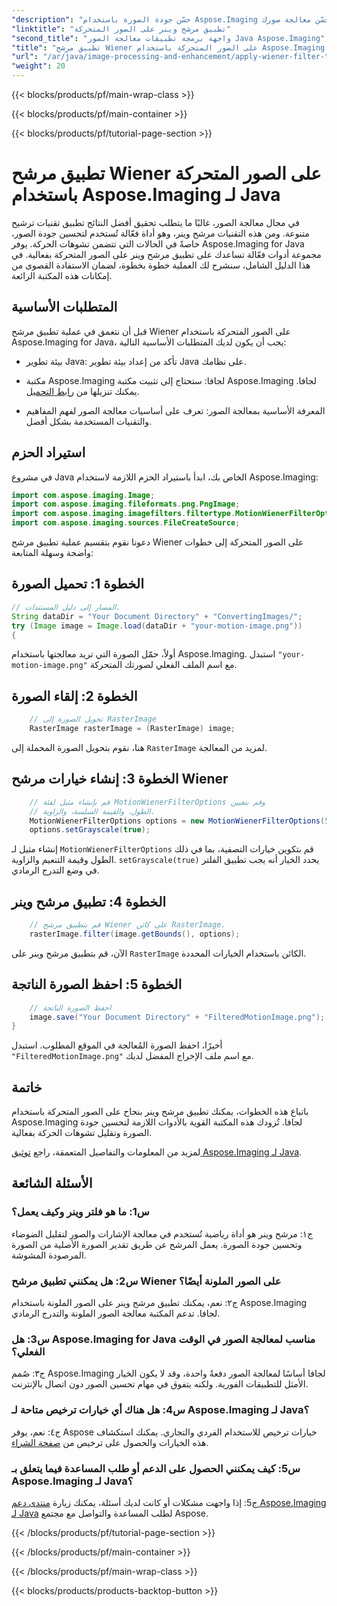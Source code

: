 ```yaml
---
"description": "حسّن جودة الصورة باستخدام Aspose.Imaging لجافا. تعلّم كيفية تطبيق مرشح وينر على الصور المتحركة خطوة بخطوة. حسّن معالجة صورك."
"linktitle": "تطبيق مرشح وينر على الصور المتحركة"
"second_title": "واجهة برمجة تطبيقات معالجة الصور Java Aspose.Imaging"
"title": "تطبيق مرشح Wiener على الصور المتحركة باستخدام Aspose.Imaging لـ Java"
"url": "/ar/java/image-processing-and-enhancement/apply-wiener-filter-to-motion-images/"
"weight": 20
---
```


{{< blocks/products/pf/main-wrap-class >}}

{{< blocks/products/pf/main-container >}}

{{< blocks/products/pf/tutorial-page-section >}}

# تطبيق مرشح Wiener على الصور المتحركة باستخدام Aspose.Imaging لـ Java


في مجال معالجة الصور، غالبًا ما يتطلب تحقيق أفضل النتائج تطبيق تقنيات ترشيح متنوعة. ومن هذه التقنيات مرشح وينر، وهو أداة فعّالة تُستخدم لتحسين جودة الصور، خاصةً في الحالات التي تتضمن تشوهات الحركة. يوفر Aspose.Imaging for Java مجموعة أدوات فعّالة تساعدك على تطبيق مرشح وينر على الصور المتحركة بفعالية. في هذا الدليل الشامل، سنشرح لك العملية خطوة بخطوة، لضمان الاستفادة القصوى من إمكانات هذه المكتبة الرائعة.

## المتطلبات الأساسية

قبل أن نتعمق في عملية تطبيق مرشح Wiener على الصور المتحركة باستخدام Aspose.Imaging for Java، يجب أن يكون لديك المتطلبات الأساسية التالية:

- بيئة تطوير Java: تأكد من إعداد بيئة تطوير Java على نظامك.

- مكتبة Aspose.Imaging لجافا: ستحتاج إلى تثبيت مكتبة Aspose.Imaging لجافا. يمكنك تنزيلها من [رابط التحميل](https://releases.aspose.com/imaging/java/).

- المعرفة الأساسية بمعالجة الصور: تعرف على أساسيات معالجة الصور لفهم المفاهيم والتقنيات المستخدمة بشكل أفضل.

## استيراد الحزم

في مشروع Java الخاص بك، ابدأ باستيراد الحزم اللازمة لاستخدام Aspose.Imaging:

```java
import com.aspose.imaging.Image;
import com.aspose.imaging.fileformats.png.PngImage;
import com.aspose.imaging.imagefilters.filtertype.MotionWienerFilterOptions;
import com.aspose.imaging.sources.FileCreateSource;
```

دعونا نقوم بتقسيم عملية تطبيق مرشح Wiener على الصور المتحركة إلى خطوات واضحة وسهلة المتابعة:

## الخطوة 1: تحميل الصورة

```java
// المسار إلى دليل المستندات.
String dataDir = "Your Document Directory" + "ConvertingImages/";
try (Image image = Image.load(dataDir + "your-motion-image.png"))
{
```

أولاً، حمّل الصورة التي تريد معالجتها باستخدام Aspose.Imaging. استبدل `"your-motion-image.png"` مع اسم الملف الفعلي لصورتك المتحركة.

## الخطوة 2: إلقاء الصورة

```java
    // تحويل الصورة إلى RasterImage
    RasterImage rasterImage = (RasterImage) image;
```

هنا، نقوم بتحويل الصورة المحملة إلى `RasterImage` لمزيد من المعالجة.

## الخطوة 3: إنشاء خيارات مرشح Wiener

```java
    // قم بإنشاء مثيل لفئة MotionWienerFilterOptions وقم بتعيين
    // الطول، والقيمة السلسة، والزاوية.
    MotionWienerFilterOptions options = new MotionWienerFilterOptions(50, 9, 90);
    options.setGrayscale(true);
```

إنشاء مثيل لـ `MotionWienerFilterOptions` قم بتكوين خيارات التصفية، بما في ذلك الطول وقيمة التنعيم والزاوية. `setGrayscale(true)` يحدد الخيار أنه يجب تطبيق الفلتر في وضع التدرج الرمادي.

## الخطوة 4: تطبيق مرشح وينر

```java
    // قم بتطبيق مرشح Wiener على كائن RasterImage.
    rasterImage.filter(image.getBounds(), options);
```

الآن، قم بتطبيق مرشح وينر على `RasterImage` الكائن باستخدام الخيارات المحددة.

## الخطوة 5: احفظ الصورة الناتجة

```java
    // احفظ الصورة الناتجة
    image.save("Your Document Directory" + "FilteredMotionImage.png");
}
```

أخيرًا، احفظ الصورة المُعالجة في الموقع المطلوب. استبدل `"FilteredMotionImage.png"` مع اسم ملف الإخراج المفضل لديك.

## خاتمة

باتباع هذه الخطوات، يمكنك تطبيق مرشح وينر بنجاح على الصور المتحركة باستخدام Aspose.Imaging لجافا. تُزودك هذه المكتبة القوية بالأدوات اللازمة لتحسين جودة الصورة وتقليل تشوهات الحركة بفعالية.

لمزيد من المعلومات والتفاصيل المتعمقة، راجع [توثيق Aspose.Imaging لـ Java](https://reference.aspose.com/imaging/java/).

## الأسئلة الشائعة

### س1: ما هو فلتر وينر وكيف يعمل؟

ج١: مرشح وينر هو أداة رياضية تُستخدم في معالجة الإشارات والصور لتقليل الضوضاء وتحسين جودة الصورة. يعمل المرشح عن طريق تقدير الصورة الأصلية من الصورة المرصودة المشوشة.

### س2: هل يمكنني تطبيق مرشح Wiener على الصور الملونة أيضًا؟

ج٢: نعم، يمكنك تطبيق مرشح وينر على الصور الملونة باستخدام Aspose.Imaging لجافا. تدعم المكتبة معالجة الصور الملونة والتدرج الرمادي.

### س3: هل Aspose.Imaging for Java مناسب لمعالجة الصور في الوقت الفعلي؟

ج٣: صُمم Aspose.Imaging لجافا أساسًا لمعالجة الصور دفعةً واحدة، وقد لا يكون الخيار الأمثل للتطبيقات الفورية. ولكنه يتفوق في مهام تحسين الصور دون اتصال بالإنترنت.

### س4: هل هناك أي خيارات ترخيص متاحة لـ Aspose.Imaging لـ Java؟

ج٤: نعم، يوفر Aspose خيارات ترخيص للاستخدام الفردي والتجاري. يمكنك استكشاف هذه الخيارات والحصول على ترخيص من [صفحة الشراء](https://purchase.aspose.com/buy).

### س5: كيف يمكنني الحصول على الدعم أو طلب المساعدة فيما يتعلق بـ Aspose.Imaging لـ Java؟

ج5: إذا واجهت مشكلات أو كانت لديك أسئلة، يمكنك زيارة [منتدى دعم Aspose.Imaging لـ Java](https://forum.aspose.com/) لطلب المساعدة والتواصل مع مجتمع Aspose.

{{< /blocks/products/pf/tutorial-page-section >}}

{{< /blocks/products/pf/main-container >}}

{{< /blocks/products/pf/main-wrap-class >}}

{{< blocks/products/products-backtop-button >}}